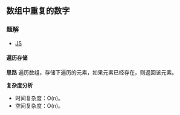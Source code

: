 ## 数组中重复的数字
### 题解
+ [JS](../codes/js/problems/lcof/03.js)

#### 遍历存储
**思路**
遍历数组，存储下遍历的元素，如果元素已经存在，则返回该元素。

**复杂度分析**
+ 时间复杂度：O(n)。
+ 空间复杂度：O(n)。